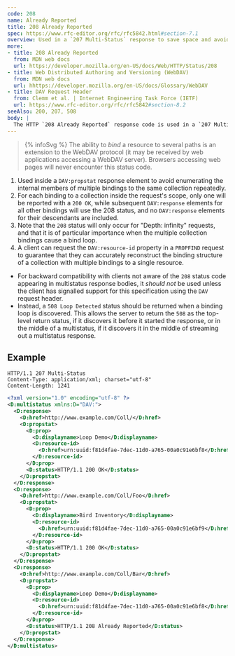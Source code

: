 ```yaml
---
code: 208
name: Already Reported
title: 208 Already Reported
spec: https://www.rfc-editor.org/rfc/rfc5842.html#section-7.1
overview: Used in a `207 Multi-Status` response to save space and avoid conflicts.
more:
- title: 208 Already Reported
  from: MDN web docs
  url: https://developer.mozilla.org/en-US/docs/Web/HTTP/Status/208
- title: Web Distributed Authoring and Versioning (WebDAV)
  from: MDN web docs
  url: hhttps://developer.mozilla.org/en-US/docs/Glossary/WebDAV
- title: DAV Request Header
  from: Clemm et al. | Internet Engineering Task Force (IETF)
  url: https://www.rfc-editor.org/rfc/rfc5842#section-8.2
seeAlso: 200, 207, 508
body: |
  The HTTP `208 Already Reported` response code is used in a `207 Multi-Status` response to save space and avoid conflicts. If the same resource is requested several times (for example as part of a collection), with different paths, only the first one is reported with `200 OK`. Responses for all other bindings will report with this `208` status code, so no conflicts are created and the response stays shorter.
---
```


> {% infoSvg %} The ability to _bind_ a resource to several paths is an extension to the WebDAV protocol (it may be received by web applications accessing a WebDAV server). Browsers accessing web pages will never encounter this status code.

1. Used inside a `DAV:propstat` response element to avoid enumerating the internal members of multiple bindings to the same collection repeatedly.
1. For each binding to a collection inside the request's scope, only one will be reported with a `200 OK`, while subsequent `DAV:response` elements for all other bindings will use the 208 status, and no `DAV:response` elements for their descendants are included.
1. Note that the `208` status will only occur for "Depth: infinity" requests, and that it is of particular importance when the multiple collection bindings cause a bind loop.
1. A client can request the `DAV:resource-id` property in a `PROPFIND` request to guarantee that they can accurately reconstruct the binding structure of a collection with multiple bindings to a single resource.

- For backward compatibility with clients not aware of the `208` status code appearing in multistatus response bodies, it _should not_ be used unless the client has signalled support for this specification using the `DAV` request header.
- Instead, a `508 Loop Detected` status should be returned when a binding loop is discovered. This allows the server to return the `508` as the top-level return status, if it discovers it before it started the response, or in the middle of a multistatus, if it discovers it in the middle of streaming out a multistatus response.

## Example

<span class="multipart-codeblock">

```http
HTTP/1.1 207 Multi-Status
Content-Type: application/xml; charset="utf-8"
Content-Length: 1241
```

```xml
<?xml version="1.0" encoding="utf-8" ?>
<D:multistatus xmlns:D="DAV:">
  <D:response>
    <D:href>http://www.example.com/Coll/</D:href>
    <D:propstat>
      <D:prop>
        <D:displayname>Loop Demo</D:displayname>
        <D:resource-id>
          <D:href>urn:uuid:f81d4fae-7dec-11d0-a765-00a0c91e6bf8</D:href>
        </D:resource-id>
      </D:prop>
      <D:status>HTTP/1.1 200 OK</D:status>
    </D:propstat>
  </D:response>
  <D:response>
    <D:href>http://www.example.com/Coll/Foo</D:href>
    <D:propstat>
      <D:prop>
        <D:displayname>Bird Inventory</D:displayname>
        <D:resource-id>
          <D:href>urn:uuid:f81d4fae-7dec-11d0-a765-00a0c91e6bf9</D:href>
        </D:resource-id>
      </D:prop>
      <D:status>HTTP/1.1 200 OK</D:status>
    </D:propstat>
  </D:response>
  <D:response>
    <D:href>http://www.example.com/Coll/Bar</D:href>
    <D:propstat>
      <D:prop>
        <D:displayname>Loop Demo</D:displayname>
        <D:resource-id>
          <D:href>urn:uuid:f81d4fae-7dec-11d0-a765-00a0c91e6bf8</D:href>
        </D:resource-id>
      </D:prop>
      <D:status>HTTP/1.1 208 Already Reported</D:status>
    </D:propstat>
  </D:response>
</D:multistatus>
```

</span>
